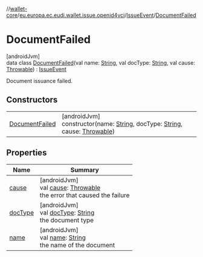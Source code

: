 //[wallet-core](../../../../index.md)/[eu.europa.ec.eudi.wallet.issue.openid4vci](../../index.md)/[IssueEvent](../index.md)/[DocumentFailed](index.md)

# DocumentFailed

[androidJvm]\
data class [DocumentFailed](index.md)(val name: [String](https://kotlinlang.org/api/latest/jvm/stdlib/kotlin/-string/index.html), val docType: [String](https://kotlinlang.org/api/latest/jvm/stdlib/kotlin/-string/index.html), val cause: [Throwable](https://kotlinlang.org/api/latest/jvm/stdlib/kotlin/-throwable/index.html)) : [IssueEvent](../index.md)

Document issuance failed.

## Constructors

| | |
|---|---|
| [DocumentFailed](-document-failed.md) | [androidJvm]<br>constructor(name: [String](https://kotlinlang.org/api/latest/jvm/stdlib/kotlin/-string/index.html), docType: [String](https://kotlinlang.org/api/latest/jvm/stdlib/kotlin/-string/index.html), cause: [Throwable](https://kotlinlang.org/api/latest/jvm/stdlib/kotlin/-throwable/index.html)) |

## Properties

| Name | Summary |
|---|---|
| [cause](cause.md) | [androidJvm]<br>val [cause](cause.md): [Throwable](https://kotlinlang.org/api/latest/jvm/stdlib/kotlin/-throwable/index.html)<br>the error that caused the failure |
| [docType](doc-type.md) | [androidJvm]<br>val [docType](doc-type.md): [String](https://kotlinlang.org/api/latest/jvm/stdlib/kotlin/-string/index.html)<br>the document type |
| [name](name.md) | [androidJvm]<br>val [name](name.md): [String](https://kotlinlang.org/api/latest/jvm/stdlib/kotlin/-string/index.html)<br>the name of the document |
